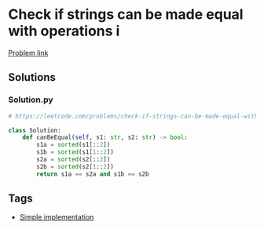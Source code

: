 # Check if strings can be made equal with operations i

[Problem link](https://leetcode.com/problems/check-if-strings-can-be-made-equal-with-operations-i/)

## Solutions


### Solution.py
```py
# https://leetcode.com/problems/check-if-strings-can-be-made-equal-with-operations-i/

class Solution:
    def canBeEqual(self, s1: str, s2: str) -> bool:
        s1a = sorted(s1[::2])
        s1b = sorted(s1[1::2])
        s2a = sorted(s2[::2])
        s2b = sorted(s2[1::2])
        return s1a == s2a and s1b == s2b
```
## Tags

* [Simple implementation](/Collections/simple-implementation.md#simple-implementation)
